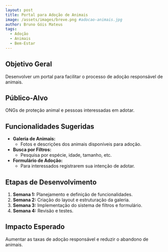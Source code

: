 ```yaml
---
layout: post
title: Portal para Adoção de Animais
image: /assets/images/breve.png #adocao-animais.jpg
author: Bruno Góis Mateus
tags:
  - Adoção
  - Animais
  - Bem-Estar
---
```

## Objetivo Geral
Desenvolver um portal para facilitar o processo de adoção responsável de animais.

## Público-Alvo
ONGs de proteção animal e pessoas interessadas em adotar.

## Funcionalidades Sugeridas
- **Galeria de Animais:**  
  - Fotos e descrições dos animais disponíveis para adoção.  
- **Busca por Filtros:**  
  - Pesquisa por espécie, idade, tamanho, etc.  
- **Formulário de Adoção:**  
  - Para interessados registrarem sua intenção de adotar.  

## Etapas de Desenvolvimento
1. **Semana 1:** Planejamento e definição de funcionalidades.  
2. **Semana 2:** Criação do layout e estruturação da galeria.  
3. **Semana 3:** Implementação do sistema de filtros e formulário.  
4. **Semana 4:** Revisão e testes.

## Impacto Esperado
Aumentar as taxas de adoção responsável e reduzir o abandono de animais.

